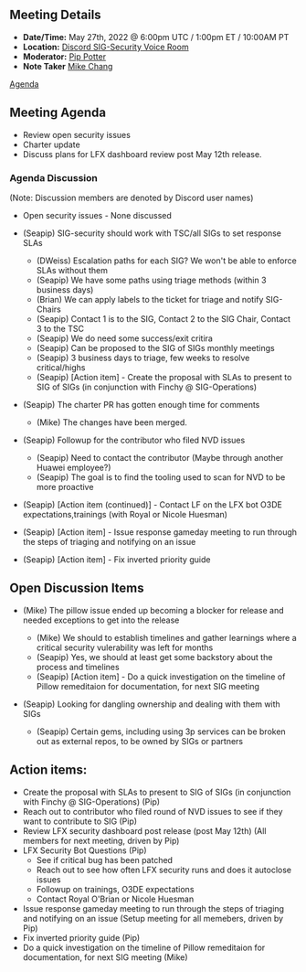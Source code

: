 ## Meeting Details

- **Date/Time:** May 27th, 2022 @ 6:00pm UTC / 1:00pm ET / 10:00AM PT
- **Location:** [Discord SIG-Security Voice Room](https://discord.gg/FDA3s4FBD2)
- **Moderator:** [Pip Potter](https://github.com/lmnr-pip)
- **Note Taker** [Mike Chang](https://github.com/amzn-changml)

[Agenda](https://github.com/o3de/sig-security/issues/35)

## Meeting Agenda
* Review open security issues
* Charter update
* Discuss plans for LFX dashboard review post May 12th release.

### Agenda Discussion

(Note: Discussion members are denoted by Discord user names)

* Open security issues - None discussed

* (Seapip) SIG-security should work with TSC/all SIGs to set response SLAs
  - (DWeiss) Escalation paths for each SIG? We won't be able to enforce SLAs without them
  - (Seapip) We have some paths using triage methods (within 3 business days)
  - (Brian) We can apply labels to the ticket for triage and notify SIG-Chairs
  - (Seapip) Contact 1 is to the SIG, Contact 2 to the SIG Chair, Contact 3 to the TSC
  - (Seapip) We do need some success/exit critira
  - (Seapip) Can be proposed to the SIG of SIGs monthly meetings
  - (Seapip) 3 business days to triage, few weeks to resolve critical/highs
  - (Seapip) [Action item] - Create the proposal with SLAs to present to SIG of SIGs (in conjunction with Finchy @ SIG-Operations)

* (Seapip) The charter PR has gotten enough time for comments
  - (Mike) The changes have been merged.

* (Seapip) Followup for the contributor who filed NVD issues
  - (Seapip) Need to contact the contributor (Maybe through another Huawei employee?)
  - (Seapip) The goal is to find the tooling used to scan for NVD to be more proactive

* (Seapip) [Action item (continued)] - Contact LF on the LFX bot O3DE expectations,trainings (with Royal or Nicole Huesman)

* (Seapip) [Action item] - Issue response gameday meeting to run through the steps of triaging and notifying on an issue

* (Seapip) [Action item] - Fix inverted priority guide

## Open Discussion Items

* (Mike) The pillow issue ended up becoming a blocker for release and needed exceptions to get into the release
  - (Mike) We should to establish timelines and gather learnings where a critical security vulerability was left for months
  - (Seapip) Yes, we should at least get some backstory about the process and timelines
  - (Seapip) [Action item] - Do a quick investigation on the timeline of Pillow remeditaion for documentation, for next SIG meeting

* (Seapip) Looking for dangling ownership and dealing with them with SIGs
  - (Seapip) Certain gems, including using 3p services can be broken out as external repos, to be owned by SIGs or partners
  
## Action items:
* Create the proposal with SLAs to present to SIG of SIGs (in conjunction with Finchy @ SIG-Operations) (Pip)
* Reach out to contributor who filed round of NVD issues to see if they want to contribute to SIG (Pip)
* Review LFX security dashboard post release (post May 12th) (All members for next meeting, driven by Pip)
* LFX Security Bot Questions (Pip)
    * See if critical bug has been patched 
    * Reach out to see how often LFX security runs and does it autoclose issues 
    * Followup on trainings, O3DE expectations
    * Contact Royal O'Brian or Nicole Huesman
* Issue response gameday meeting to run through the steps of triaging and notifying on an issue (Setup meeting for all memebers, driven by Pip)
* Fix inverted priority guide (Pip)
* Do a quick investigation on the timeline of Pillow remeditaion for documentation, for next SIG meeting (Mike)
